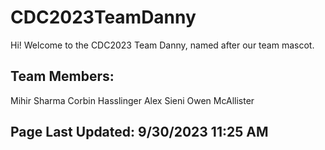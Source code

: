 # CDC2023TeamDanny
Hi! Welcome to the CDC2023 Team Danny, named after our team mascot.
## Team Members:

Mihir Sharma Corbin Hasslinger Alex Sieni Owen McAllister

## Page Last Updated: 9/30/2023 11:25 AM